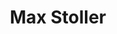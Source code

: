---
layout: post
title: Max Stoller
school: NYU
major: Major?
image: https://static.squarespace.com/static/50354720c4aa2d2d3150d3d8/t/50365762e4b0fd0f4baabd64/1345738595679/timthumb%20(2).jpeg?format=300w
position: ??
positionURL: http://www.techatnyu.org/position
now: 
nowURL: http://www.google.com
twitter: maxstoller
email: t@NYU email?
graduate: 2014
weight: 11
---